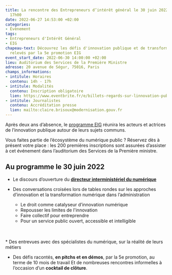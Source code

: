 ```yaml
---
title: La rencontre des Entrepreneurs d’intérêt général le 30 juin 2022 de 14h00 à
  17h00
date: 2022-06-27 14:53:00 +02:00
categories:
- Évènement
tags:
- Entrepreneurs d'Intérêt Général
- EIG
chapeau-text: Découvrez les défis d'innovation publique et de transformation numérique
  relevés par la 5e promotion EIG
event_start_date: 2022-06-30 14:00:00 +02:00
lieu: Auditorium des Services de la Première Ministre
adresse: 20 avenue de Ségur, 75016, Paris
champs_informations:
- intitule: Horaires
  contenu: 14h - 17h
- intitule: Modalités
  contenu: Inscription obligatoire
  lien: https://www.eventbrite.fr/e/billets-regards-sur-linnovation-publique-la-rencontre-des-eig-5eme-promotion-355020906087
- intitule: Journalistes
  contenu: Accréditation presse
  lien: mailto:claire.brisoux@modernisation.gouv.fr
---
```


Après deux ans d’absence, le [programme EIG](https://eig.etalab.gouv.fr/) réunira les acteurs et actrices de l’innovation publique autour de leurs sujets communs.

Vous faites partie de l’écosystème du numérique public ? Réservez dès à présent votre place : les 200 premières inscriptions sont assurées d’assister à cet événement dans l’auditorium des Services de la Première ministre.

## Au programme le 30 juin 2022

* Le discours d’ouverture du **[directeur interministériel du numérique](https://www.numerique.gouv.fr/espace-presse/ressources-presse/)**

* Des conversations croisées lors de tables rondes sur les approches d’innovation et la transformation numérique dans l’administration
  * Le droit comme catalyseur d’innovation numérique
  * Repousser les limites de l'innovation
  * Faire collectif pour entreprendre
  * Pour un service public ouvert, accessible et intelligible
<br>
<br>
* Des entrevues avec des spécialistes du numérique, sur la réalité de leurs métiers

* Des défis racontés, **en pitchs et en démos**, par la 5e promotion, au terme de 10 mois de travail
Et de nombreuses rencontres informelles à l’occasion d’un **cocktail de clôture**.
